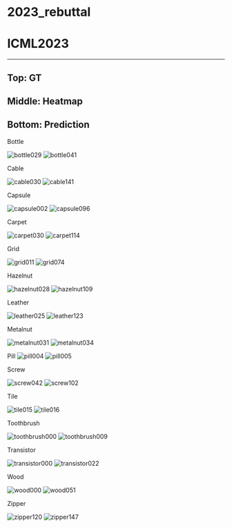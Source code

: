 # 2023_rebuttal

# ICML2023

-----------------------
Top:    GT
-----------------------
Middle: Heatmap
-----------------------
Bottom: Prediction
-----------------------


Bottle

![bottle029](https://user-images.githubusercontent.com/62320935/226121817-752d4b31-4425-4070-af63-5990a6139b65.png)
![bottle041](https://user-images.githubusercontent.com/62320935/226121821-82d91145-aecf-4ac5-b598-75ea68120760.png)

Cable

![cable030](https://user-images.githubusercontent.com/62320935/226121822-8cb5e318-8300-473d-924c-a3bfbd11ffd9.png)
![cable141](https://user-images.githubusercontent.com/62320935/226121824-db54fc60-e21a-4312-aab4-4c0490d57b54.png)

Capsule

![capsule002](https://user-images.githubusercontent.com/62320935/226121825-4fb5adc8-9e70-4b8d-b000-27881035bdc3.png)
![capsule096](https://user-images.githubusercontent.com/62320935/226121827-699fe237-002c-4456-b133-8ff5987fc8bf.png)

Carpet

![carpet030](https://user-images.githubusercontent.com/62320935/226121828-80ac961c-9ca0-407a-bd32-4eadd0d320f0.png)
![carpet114](https://user-images.githubusercontent.com/62320935/226121829-9fcc7319-f220-4abc-8b06-40c20d61de11.png)

Grid

![grid011](https://user-images.githubusercontent.com/62320935/226121830-90a3537f-ade3-45ef-9772-cefb4e642020.png)
![grid074](https://user-images.githubusercontent.com/62320935/226121833-da45cd55-7168-4426-959d-5bd21076a2f4.png)

Hazelnut

![hazelnut028](https://user-images.githubusercontent.com/62320935/226121834-f7390cb4-df76-4f6e-a152-e942df1abaed.png)
![hazelnut109](https://user-images.githubusercontent.com/62320935/226121836-a480d852-fd5d-4c30-9595-5038cf769080.png)

Leather

![leather025](https://user-images.githubusercontent.com/62320935/226121838-df5ecc4d-e8e1-4c2b-8880-2e27523f818b.png)
![leather123](https://user-images.githubusercontent.com/62320935/226121839-c718626e-4134-4ff7-a5f3-ec1576d7a50f.png)

Metalnut

![metalnut031](https://user-images.githubusercontent.com/62320935/226121840-ce39e87c-0ce6-4f17-9738-2d79a3a8878e.png)
![metalnut034](https://user-images.githubusercontent.com/62320935/226121841-618becae-b661-4653-93c2-6c20301c458e.png)

Pill
![pill004](https://user-images.githubusercontent.com/62320935/226121842-8e8f086d-4aba-487a-9526-28bbcd652344.png)
![pill005](https://user-images.githubusercontent.com/62320935/226121843-bb20341a-b859-4b3e-960a-bbae3b816cf5.png)

Screw

![screw042](https://user-images.githubusercontent.com/62320935/226121844-837509a0-fcba-4943-a5f6-a908d9305679.png)
![screw102](https://user-images.githubusercontent.com/62320935/226121845-dc085ef2-5966-4de3-b894-1b9e56bad524.png)

Tile

![tile015](https://user-images.githubusercontent.com/62320935/226121847-a479f5df-c459-4c0d-b11b-035b4c56bde5.png)
![tile016](https://user-images.githubusercontent.com/62320935/226121848-dba7f6ba-7bc4-4cea-b7e9-0cb03216556e.png)

Toothbrush

![toothbrush000](https://user-images.githubusercontent.com/62320935/226121852-f8240849-f14e-443b-bd8d-29336a566585.png)
![toothbrush009](https://user-images.githubusercontent.com/62320935/226121854-f41101e2-ef4e-4b24-9d4b-26d4c15f5484.png)

Transistor

![transistor000](https://user-images.githubusercontent.com/62320935/226121855-25009513-9e6a-48d1-909c-bfaaed69499f.png)
![transistor022](https://user-images.githubusercontent.com/62320935/226121856-75253252-ffb8-4055-8970-4667adb98941.png)

Wood

![wood000](https://user-images.githubusercontent.com/62320935/226121860-24d627ae-2427-4aa8-b278-288c3d30a524.png)
![wood051](https://user-images.githubusercontent.com/62320935/226121862-7994cd98-7ee7-4d04-af19-979a25fc147a.png)

Zipper

![zipper120](https://user-images.githubusercontent.com/62320935/226121865-74ef23a9-003e-4717-8f12-609a42a19514.png)
![zipper147](https://user-images.githubusercontent.com/62320935/226121866-0766bd4d-ab60-4994-8068-839ae74d29c6.png)
